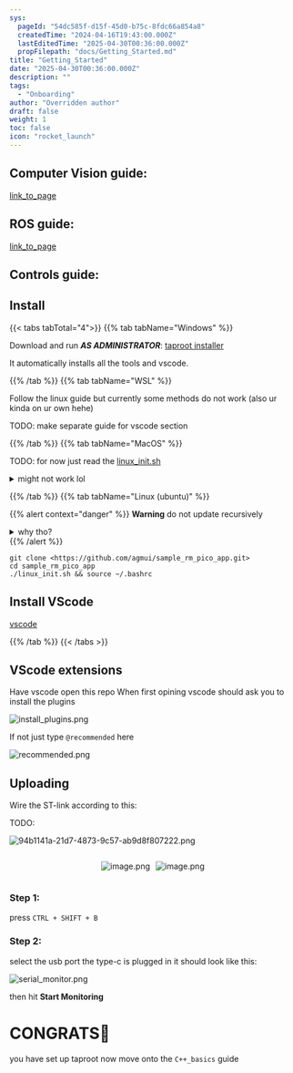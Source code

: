 ```yaml
---
sys:
  pageId: "54dc585f-d15f-45d0-b75c-8fdc66a854a8"
  createdTime: "2024-04-16T19:43:00.000Z"
  lastEditedTime: "2025-04-30T00:36:00.000Z"
  propFilepath: "docs/Getting_Started.md"
title: "Getting_Started"
date: "2025-04-30T00:36:00.000Z"
description: ""
tags:
  - "Onboarding"
author: "Overridden author"
draft: false
weight: 1
toc: false
icon: "rocket_launch"
---
```


## Computer Vision guide:

[link_to_page](86d45bc0-388b-4d26-8848-44f255f73d0e)

## ROS guide:

[link_to_page](3c76c1de-ec8f-46d6-8b0a-294005edc2d5)

## Controls guide:

## Install

{{< tabs tabTotal="4">}}
{{% tab tabName="Windows" %}}

Download and run _**AS ADMINISTRATOR**_: [taproot installer](https://github.com/Thornbots/TeachingFreshies/releases/tag/1.0)

It automatically installs all the tools and vscode.

{{% /tab %}}
{{% tab tabName="WSL" %}}

Follow the linux guide but currently some methods do not work (also ur kinda on ur own hehe)

TODO: make separate guide for vscode section

{{% /tab %}}
{{% tab tabName="MacOS" %}}

TODO: for now just read the [linux_init.sh](https://github.com/agmui/sample_rm_pico_app/blob/main/linux_init.sh)

<details>
<summary>might not work lol</summary>

`brew install libusb pkg-config`

Next install: [vscode](https://code.visualstudio.com/Download)

</details>

{{% /tab %}}
{{% tab tabName="Linux (ubuntu)" %}}

{{% alert context="danger" %}}
**Warning** do not update recursively
<details>
<summary>why tho?</summary>
There are some submodules that may go on for a while (like tinyusb) and I highly
recommend you don't need to get them.
If you want to see what submodules I update just look in `linux_init.sh`
</details>
{{% /alert %}}

```shell
git clone <https://github.com/agmui/sample_rm_pico_app.git>
cd sample_rm_pico_app
./linux_init.sh && source ~/.bashrc
```

## Install VScode

[vscode](https://code.visualstudio.com/Download)

{{% /tab %}}
{{< /tabs >}}

## VScode extensions

Have vscode open this repo
When first opining vscode should ask you to install the plugins

![install_plugins.png](https://prod-files-secure.s3.us-west-2.amazonaws.com/d518164a-d88e-44d1-a4ee-3adb3bd8bce0/89bd30f0-1825-4e77-867b-0a41ce370880/install_plugins.png?X-Amz-Algorithm=AWS4-HMAC-SHA256&X-Amz-Content-Sha256=UNSIGNED-PAYLOAD&X-Amz-Credential=ASIAZI2LB466RE2VMQ26%2F20250716%2Fus-west-2%2Fs3%2Faws4_request&X-Amz-Date=20250716T061410Z&X-Amz-Expires=3600&X-Amz-Security-Token=IQoJb3JpZ2luX2VjED0aCXVzLXdlc3QtMiJHMEUCIQCKhAt2EXkUdsFPlHbqUp9FwLOMyGZlQ%2F8hgW3ZWrk4HgIgR87diCr0ZRvetjS2ndIEDd9lZhkgixkvWhnsPV%2FOXqQq%2FwMIVhAAGgw2Mzc0MjMxODM4MDUiDO7k0MAnqh%2BoiQX3zyrcA7HZzZvITmfWyKf%2FiJ2CC94We2RQoKx0v4YPZYeadjol%2FX7tYeCli%2F5maZZVnfeDtWTV%2FA34eELQbMEe8sF0rmfFGmaOYbydDs3rhqetM7gTDUnOP%2BtqQrHC3Fd4wXlMgf6rqhMYy2G4FIN2pko0CxNr0NeZ35ab6UcarDf9%2FWnijW31yvIlFYeis%2BRLLfE0ZGSoT4L6Fg5TeEtc91adxDQep7VPm5v%2BtVg1EHnUBwx4KRAkm5QBak13i7PuZJgD6SndWc%2FB8P%2FL%2B3WukNaoMUz9FctqhYrXOZUpyei4x%2FL%2FKE3A8m4%2BKmQKsRmVv59nj1riqs5Ip%2FOKtDDArby4dAzzQAKJLbTH%2F3ZNUgXDol54mBULXoNBitsj%2Bkr%2F3ypx2u1R%2BUahhAKkUEYuI%2BUCpiZyrVsqaks6%2BAhF7uUcfQmFUGeKf%2BGLvFv4Ufpr6gvHYv5I%2BsRC8A8SR89Tb9U3AMz1f6hvS6bqgXs%2FLzxX%2F%2BXS6Kz7IAUkazHQCMcQtQQ9hCBSbL1WfLEWneSx7oFpv3gqKB0Sx9HPnyxvkuEthSR5GgPTQmILZWmqE9ZMTYuXYgNVrqfXKeAuf8QLsQTOB%2BjsNwz0J7HOqHQnW8lwywwIUIlim4diazW0xntXMN7c3MMGOqUBtokA%2B4lbAYYNy8zmGtBodWX79aSwFCUfcVL6JHarONGR%2FhsFBALE2tj1cREN63szFg9SOD0fdh6AaSYB9oksE06H7QHcmA2DzXibThtouk9CC1%2F6xeiHrCe5p8wdaviS0Ts40lK3EROUNw3GTaxPi33HNYpGC3iG%2FnShVDBarLUrk9W835uy%2BNESRLDY5UmVByf7HemGtsQ0h85nNj45M0kVtQL0&X-Amz-Signature=63ac5b7604a791e5194bc471b28997a52eda4949cee52c6291339d7f3a423bb1&X-Amz-SignedHeaders=host&x-amz-checksum-mode=ENABLED&x-id=GetObject)

If not just type `@recommended` here  

![recommended.png](https://prod-files-secure.s3.us-west-2.amazonaws.com/d518164a-d88e-44d1-a4ee-3adb3bd8bce0/61e661e9-5d85-4dfc-be0d-8d2097a5e793/recommended.png?X-Amz-Algorithm=AWS4-HMAC-SHA256&X-Amz-Content-Sha256=UNSIGNED-PAYLOAD&X-Amz-Credential=ASIAZI2LB466RE2VMQ26%2F20250716%2Fus-west-2%2Fs3%2Faws4_request&X-Amz-Date=20250716T061410Z&X-Amz-Expires=3600&X-Amz-Security-Token=IQoJb3JpZ2luX2VjED0aCXVzLXdlc3QtMiJHMEUCIQCKhAt2EXkUdsFPlHbqUp9FwLOMyGZlQ%2F8hgW3ZWrk4HgIgR87diCr0ZRvetjS2ndIEDd9lZhkgixkvWhnsPV%2FOXqQq%2FwMIVhAAGgw2Mzc0MjMxODM4MDUiDO7k0MAnqh%2BoiQX3zyrcA7HZzZvITmfWyKf%2FiJ2CC94We2RQoKx0v4YPZYeadjol%2FX7tYeCli%2F5maZZVnfeDtWTV%2FA34eELQbMEe8sF0rmfFGmaOYbydDs3rhqetM7gTDUnOP%2BtqQrHC3Fd4wXlMgf6rqhMYy2G4FIN2pko0CxNr0NeZ35ab6UcarDf9%2FWnijW31yvIlFYeis%2BRLLfE0ZGSoT4L6Fg5TeEtc91adxDQep7VPm5v%2BtVg1EHnUBwx4KRAkm5QBak13i7PuZJgD6SndWc%2FB8P%2FL%2B3WukNaoMUz9FctqhYrXOZUpyei4x%2FL%2FKE3A8m4%2BKmQKsRmVv59nj1riqs5Ip%2FOKtDDArby4dAzzQAKJLbTH%2F3ZNUgXDol54mBULXoNBitsj%2Bkr%2F3ypx2u1R%2BUahhAKkUEYuI%2BUCpiZyrVsqaks6%2BAhF7uUcfQmFUGeKf%2BGLvFv4Ufpr6gvHYv5I%2BsRC8A8SR89Tb9U3AMz1f6hvS6bqgXs%2FLzxX%2F%2BXS6Kz7IAUkazHQCMcQtQQ9hCBSbL1WfLEWneSx7oFpv3gqKB0Sx9HPnyxvkuEthSR5GgPTQmILZWmqE9ZMTYuXYgNVrqfXKeAuf8QLsQTOB%2BjsNwz0J7HOqHQnW8lwywwIUIlim4diazW0xntXMN7c3MMGOqUBtokA%2B4lbAYYNy8zmGtBodWX79aSwFCUfcVL6JHarONGR%2FhsFBALE2tj1cREN63szFg9SOD0fdh6AaSYB9oksE06H7QHcmA2DzXibThtouk9CC1%2F6xeiHrCe5p8wdaviS0Ts40lK3EROUNw3GTaxPi33HNYpGC3iG%2FnShVDBarLUrk9W835uy%2BNESRLDY5UmVByf7HemGtsQ0h85nNj45M0kVtQL0&X-Amz-Signature=d0e7b0c16c30ee7b0be825ecfda702e494093916e57e4be5eae6c4dea2e6b005&X-Amz-SignedHeaders=host&x-amz-checksum-mode=ENABLED&x-id=GetObject)

## Uploading

Wire the ST-link according to this:

TODO:

![94b1141a-21d7-4873-9c57-ab9d8f807222.png](https://prod-files-secure.s3.us-west-2.amazonaws.com/d518164a-d88e-44d1-a4ee-3adb3bd8bce0/e5fad17d-ab82-4300-9f4c-505ab4b1202c/94b1141a-21d7-4873-9c57-ab9d8f807222.png?X-Amz-Algorithm=AWS4-HMAC-SHA256&X-Amz-Content-Sha256=UNSIGNED-PAYLOAD&X-Amz-Credential=ASIAZI2LB466RE2VMQ26%2F20250716%2Fus-west-2%2Fs3%2Faws4_request&X-Amz-Date=20250716T061410Z&X-Amz-Expires=3600&X-Amz-Security-Token=IQoJb3JpZ2luX2VjED0aCXVzLXdlc3QtMiJHMEUCIQCKhAt2EXkUdsFPlHbqUp9FwLOMyGZlQ%2F8hgW3ZWrk4HgIgR87diCr0ZRvetjS2ndIEDd9lZhkgixkvWhnsPV%2FOXqQq%2FwMIVhAAGgw2Mzc0MjMxODM4MDUiDO7k0MAnqh%2BoiQX3zyrcA7HZzZvITmfWyKf%2FiJ2CC94We2RQoKx0v4YPZYeadjol%2FX7tYeCli%2F5maZZVnfeDtWTV%2FA34eELQbMEe8sF0rmfFGmaOYbydDs3rhqetM7gTDUnOP%2BtqQrHC3Fd4wXlMgf6rqhMYy2G4FIN2pko0CxNr0NeZ35ab6UcarDf9%2FWnijW31yvIlFYeis%2BRLLfE0ZGSoT4L6Fg5TeEtc91adxDQep7VPm5v%2BtVg1EHnUBwx4KRAkm5QBak13i7PuZJgD6SndWc%2FB8P%2FL%2B3WukNaoMUz9FctqhYrXOZUpyei4x%2FL%2FKE3A8m4%2BKmQKsRmVv59nj1riqs5Ip%2FOKtDDArby4dAzzQAKJLbTH%2F3ZNUgXDol54mBULXoNBitsj%2Bkr%2F3ypx2u1R%2BUahhAKkUEYuI%2BUCpiZyrVsqaks6%2BAhF7uUcfQmFUGeKf%2BGLvFv4Ufpr6gvHYv5I%2BsRC8A8SR89Tb9U3AMz1f6hvS6bqgXs%2FLzxX%2F%2BXS6Kz7IAUkazHQCMcQtQQ9hCBSbL1WfLEWneSx7oFpv3gqKB0Sx9HPnyxvkuEthSR5GgPTQmILZWmqE9ZMTYuXYgNVrqfXKeAuf8QLsQTOB%2BjsNwz0J7HOqHQnW8lwywwIUIlim4diazW0xntXMN7c3MMGOqUBtokA%2B4lbAYYNy8zmGtBodWX79aSwFCUfcVL6JHarONGR%2FhsFBALE2tj1cREN63szFg9SOD0fdh6AaSYB9oksE06H7QHcmA2DzXibThtouk9CC1%2F6xeiHrCe5p8wdaviS0Ts40lK3EROUNw3GTaxPi33HNYpGC3iG%2FnShVDBarLUrk9W835uy%2BNESRLDY5UmVByf7HemGtsQ0h85nNj45M0kVtQL0&X-Amz-Signature=c2a20a8edda8b55ffea5b22e6173283683fe7426c3dfd50938ab388f18f9c3dd&X-Amz-SignedHeaders=host&x-amz-checksum-mode=ENABLED&x-id=GetObject)

<div style="display: flex;flex-direction: row; column-gap:10px; max-width: 630px;justify-content: center;">
<div>

![image.png](https://prod-files-secure.s3.us-west-2.amazonaws.com/d518164a-d88e-44d1-a4ee-3adb3bd8bce0/210ecb78-1116-4d7b-b9b7-2292f66fa2c2/image.png?X-Amz-Algorithm=AWS4-HMAC-SHA256&X-Amz-Content-Sha256=UNSIGNED-PAYLOAD&X-Amz-Credential=ASIAZI2LB466UUGLXG6G%2F20250716%2Fus-west-2%2Fs3%2Faws4_request&X-Amz-Date=20250716T061412Z&X-Amz-Expires=3600&X-Amz-Security-Token=IQoJb3JpZ2luX2VjED0aCXVzLXdlc3QtMiJIMEYCIQDJcW0a%2FF%2FDQ5R4F9vaTqKtTGqIOZh4WZLtVCGVL7tmywIhAJOpa5YX0cMaezA9g2F%2FECHczrra51M8R30XO2dgXRtAKv8DCFYQABoMNjM3NDIzMTgzODA1Igzc8JOWXcea0WxXoXwq3ANLIB74mohCt6PgtcJKcy6e7ttX3nlLaNGZzS6c00QzXVrD%2B%2BOXpdw2cn1%2FacljMdr31vv8z1tPK4TOWfNxPEaaK6eoDF8o0z9qV%2Bm7pHMNkof4MQw7JT6nO8kUlSDjLn1kVb1kC2PF7EaBYgiMFjq5KNIbz%2BoFCpav%2FkTMtmVNlx%2FR05Sv%2Fv5S6AnBK2qH5Xx8jN5pyatIAdwMPCWbboyj8D13gaJyIGSI3moA69PN0j1QSRaE0s%2FORTcXJDCJHlOWAB4W4kPyPSgKjE3nDEKb1F4jQf%2FdUB7CGkWMarCqI6CE7zgsfhdPcIhhWrTaj54YxrdEs0NF35%2FPzi3w2Z%2BRHNckk3djstT2MwAaIOZSVxn%2FTiiWar1i4pA0aCUB%2FtWnGJhYYP1WsuB9BnmJVSqOx8S7k4Nn6AtVKbP3YdtibMjwkTxyTiw2USoTo2UYwYlj1BJhBJ5UQHc1Sw71OdRRl3h2mDIh%2FWRYbOo3mPlTKIi%2FO0qzzU%2B85zYNo2DFvbkp%2BweguwTYKgDqKEDg7%2Bpo7ZoqPCTnSTZZnlC8hdXGs7IxNJkAUraywyHGLataFtvdCWxvSBga5V9wPrEJhJnkVjLZ7ATqB08UmuTztKxbLl3e48xkt8teBfMt0TDz3NzDBjqkAffVO8FfK6yZka1nKLh2JLet1jqdaBCfGb8nqH0OgZ1ZXB3YrWv9tsDr86%2BrfqwQI0z8%2BkyIlbCuxo8vx5HjJaJkN4IP5zp%2FwG6LYGWJeImsSbkp%2FLRHmlO6320ICyCAw%2FXxM%2B9h6KEroAzSLS0XY%2FnE%2BzGal6n41BL3k%2F23jt82%2BJeZ5H1IVMaRWwrddQ4xveqs%2BuK%2BmQGfRgMiENpPBlhzZo2i&X-Amz-Signature=49e9a62a2b20c1bb14258a8e0725527176438422eeb58ca2b17bd3db3fb8c0de&X-Amz-SignedHeaders=host&x-amz-checksum-mode=ENABLED&x-id=GetObject)

</div>
<div>

![image.png](https://prod-files-secure.s3.us-west-2.amazonaws.com/d518164a-d88e-44d1-a4ee-3adb3bd8bce0/33a0fd0f-8ca6-4a86-8e09-26e95ded1fff/image.png?X-Amz-Algorithm=AWS4-HMAC-SHA256&X-Amz-Content-Sha256=UNSIGNED-PAYLOAD&X-Amz-Credential=ASIAZI2LB466WK7GI5RT%2F20250716%2Fus-west-2%2Fs3%2Faws4_request&X-Amz-Date=20250716T061413Z&X-Amz-Expires=3600&X-Amz-Security-Token=IQoJb3JpZ2luX2VjED0aCXVzLXdlc3QtMiJHMEUCIDypNgwZ65i%2B9iOMCs9b%2BW0P%2FabSUXEvOiIYlLOY1fNKAiEAvp0Yo6D1ax65%2BSawTimO7hd7DhaE%2BlsvasGGjt6ueB4q%2FwMIVhAAGgw2Mzc0MjMxODM4MDUiDONDlj1XAJgHRf0qMircA5FL1FPOi%2Bx%2F9pmnTDA8rjFC3M2YKuf1es9BBBmk6dzw0cJsd2qLIbfyEbH4F9OvKEebNSiZ3gkORqp48HKkXxprbwfddWvxXaWsVAwRrasy%2FsQmcQ15%2FYD0H6upb1VRTqaTAaBD7wtQLgCwgklsgm1zJosQo1DIzO0lUFv2XIVYENAqgz2WXkL%2FtYiyC3hVU5iIXCwpNuBdVnivCWYbfndp8Mu2FgtPQ2ZxOBUho0Gf5BVKstFb84Rl9e3rtB1a4gLvbsiPrJ%2F%2BuuNdxdO44fzCGZPG8CIQuafbt9WASyAYbPuDUdioFjoM4s7T8%2FZlmhShWQBrQJunMdxB2LzaB44a9TlosdlK1x3Q6ZZdl%2B1%2BA%2BcMjaI8hZeHV0ZgLmmVEIm2QGMNRQlCKK5%2F7MqKLHo83k7tmb%2BD%2B57i4BYc74VI0%2FL%2FK2N2NjgK6rJu6cqlL76C2SQuJkUKYeRMcWxKYUeHJwYYWvXq0xkOXBoHwCLgwVlNYZrzlJLYhLA64sejOAUHbdlvKyIf0iZM7td8MmoaWOyKVjKAyrkvTlf4CRFPGJ6GI9IfykEu1E%2Fh5W%2B5QUM%2FdgMmA5%2B%2BADCEmoNBMrPkrURxuvXMe3dSSCDi3TLOTEmXu%2BcPFPs0fh5FMJrd3MMGOqUBpICAOvTAbKvrzZq4Y08OSRk2pHCFxrG3A6SVfp6r4ZrchbDSwK%2Fw%2Bk%2Fk5cqAbjcJ510tcaUpKrw%2B4Do7muwFi19jjDKQ3SpRMt5efDbOADHJtpnRar2xYqMYxPxjR9AusE1dgajWROvYpwudBIpN9r1s%2BXeyE%2Fkeahf5w065IkR6QEpRkg2PxwMvwaWZSKtQFqIxspGZyTKh3N0ez%2Bd5kL4nix3X&X-Amz-Signature=d034070dc6d11718ac4bc45f6be44d056f2aa13d31bf3b0aca635339b16e96b2&X-Amz-SignedHeaders=host&x-amz-checksum-mode=ENABLED&x-id=GetObject)

</div>
</div>

### Step 1:

press `CTRL + SHIFT + B`

### Step 2:

select the usb port the type-c is plugged in it should look like this:

![serial_monitor.png](https://prod-files-secure.s3.us-west-2.amazonaws.com/d518164a-d88e-44d1-a4ee-3adb3bd8bce0/f03f4774-05d4-4393-b6a0-d5efb6d315ab/serial_monitor.png?X-Amz-Algorithm=AWS4-HMAC-SHA256&X-Amz-Content-Sha256=UNSIGNED-PAYLOAD&X-Amz-Credential=ASIAZI2LB466RE2VMQ26%2F20250716%2Fus-west-2%2Fs3%2Faws4_request&X-Amz-Date=20250716T061410Z&X-Amz-Expires=3600&X-Amz-Security-Token=IQoJb3JpZ2luX2VjED0aCXVzLXdlc3QtMiJHMEUCIQCKhAt2EXkUdsFPlHbqUp9FwLOMyGZlQ%2F8hgW3ZWrk4HgIgR87diCr0ZRvetjS2ndIEDd9lZhkgixkvWhnsPV%2FOXqQq%2FwMIVhAAGgw2Mzc0MjMxODM4MDUiDO7k0MAnqh%2BoiQX3zyrcA7HZzZvITmfWyKf%2FiJ2CC94We2RQoKx0v4YPZYeadjol%2FX7tYeCli%2F5maZZVnfeDtWTV%2FA34eELQbMEe8sF0rmfFGmaOYbydDs3rhqetM7gTDUnOP%2BtqQrHC3Fd4wXlMgf6rqhMYy2G4FIN2pko0CxNr0NeZ35ab6UcarDf9%2FWnijW31yvIlFYeis%2BRLLfE0ZGSoT4L6Fg5TeEtc91adxDQep7VPm5v%2BtVg1EHnUBwx4KRAkm5QBak13i7PuZJgD6SndWc%2FB8P%2FL%2B3WukNaoMUz9FctqhYrXOZUpyei4x%2FL%2FKE3A8m4%2BKmQKsRmVv59nj1riqs5Ip%2FOKtDDArby4dAzzQAKJLbTH%2F3ZNUgXDol54mBULXoNBitsj%2Bkr%2F3ypx2u1R%2BUahhAKkUEYuI%2BUCpiZyrVsqaks6%2BAhF7uUcfQmFUGeKf%2BGLvFv4Ufpr6gvHYv5I%2BsRC8A8SR89Tb9U3AMz1f6hvS6bqgXs%2FLzxX%2F%2BXS6Kz7IAUkazHQCMcQtQQ9hCBSbL1WfLEWneSx7oFpv3gqKB0Sx9HPnyxvkuEthSR5GgPTQmILZWmqE9ZMTYuXYgNVrqfXKeAuf8QLsQTOB%2BjsNwz0J7HOqHQnW8lwywwIUIlim4diazW0xntXMN7c3MMGOqUBtokA%2B4lbAYYNy8zmGtBodWX79aSwFCUfcVL6JHarONGR%2FhsFBALE2tj1cREN63szFg9SOD0fdh6AaSYB9oksE06H7QHcmA2DzXibThtouk9CC1%2F6xeiHrCe5p8wdaviS0Ts40lK3EROUNw3GTaxPi33HNYpGC3iG%2FnShVDBarLUrk9W835uy%2BNESRLDY5UmVByf7HemGtsQ0h85nNj45M0kVtQL0&X-Amz-Signature=9c98c248dd63c2fccab51e6e1676a414de20d838d77c94990a049b30de975fc3&X-Amz-SignedHeaders=host&x-amz-checksum-mode=ENABLED&x-id=GetObject)

then hit **Start Monitoring**

# CONGRATS🎉

you have set up taproot now move onto the `C++_basics` guide
